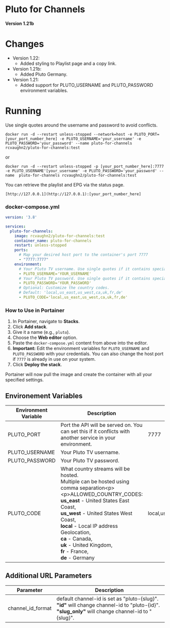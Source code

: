 # Pluto for Channels

**Version 1.21b** 

# Changes

 - Version 1.22:
    - Added styling to Playlist page and a copy link.
 - Version 1.21b:
    - Added Pluto Germany.
 - Version 1.21: 
    - Added support for PLUTO_USERNAME and PLUTO_PASSWORD environment variables.

# Running
Use single quotes around the username and password to avoid conflicts.
```
docker run -d --restart unless-stopped --network=host -e PLUTO_PORT=[your_port_number_here] -e PLUTO_USERNAME='your_username' -e PLUTO_PASSWORD='your_password' --name pluto-for-channels rcvaughn2/pluto-for-channels:test
```

or

```
docker run -d --restart unless-stopped -p [your_port_number_here]:7777 -e PLUTO_USERNAME'[your_username' -e PLUTO_PASSWORD='your_password' --name  pluto-for-channels rcvaughn2/pluto-for-channels:test
```

You can retrieve the playlist and EPG via the status page.

```
[http://127.0.0.1](http://127.0.0.1):[your_port_number_here]
```
### **docker-compose.yml**


```yaml
version: '3.8'

services:
  pluto-for-channels:
    image: rcvaughn2/pluto-for-channels:test
    container_name: pluto-for-channels
    restart: unless-stopped
    ports:
      # Map your desired host port to the container's port 7777
      - "7777:7777"
    environment:
      # Your Pluto TV username. Use single quotes if it contains special characters.
      - PLUTO_USERNAME='YOUR_USERNAME'
      # Your Pluto TV password. Use single quotes if it contains special characters.
      - PLUTO_PASSWORD='YOUR_PASSWORD'
      # Optional: Customize the country codes.
      # Default: 'local,us_east,us_west,ca,uk,fr,de'
      - PLUTO_CODE='local,us_east,us_west,ca,uk,fr,de'
```

### **How to Use in Portainer**

1.  In Portainer, navigate to **Stacks**.
2.  Click **Add stack**.
3.  Give it a name (e.g., `pluto`).
4.  Choose the **Web editor** option.
5.  Paste the `docker-compose.yml` content from above into the editor.
6.  **Important:** Edit the environment variables for `PLUTO_USERNAME` and `PLUTO_PASSWORD` with your credentials. You can also change the host port if `7777` is already in use on your system.
7.  Click **Deploy the stack**.

Portainer will now pull the image and create the container with all your specified settings.

## Environement Variables

| Environment Variable | Description | Default |
|---|---|---|
| PLUTO\_PORT | Port the API will be served on. You can set this if it conflicts with another service in your environment. | 7777 |
| PLUTO\_USERNAME | Your Pluto TV username. | |
| PLUTO\_PASSWORD | Your Pluto TV password. | |
| PLUTO\_CODE | What country streams will be hosted. <br>Multiple can be hosted using comma separation\<p\>\<p\>ALLOWED\_COUNTRY\_CODES:<br>**us\_east** - United States East Coast,<br>**us\_west** - United States West Coast,<br>**local** - Local IP address Geolocation,<br>**ca** - Canada,<br>**uk** - United Kingdom, <br>**fr** - France, <br> **de** - Germany | local,us\_west,us\_east,ca,uk |

## Additional URL Parameters

| Parameter | Description |
|---|---|
| channel\_id\_format | default channel-id is set as "pluto-{slug}".<br>**"id"** will change channel-id to "pluto-{id}".<br>**"slug\_only"** will change channel-id to "{slug}". |
